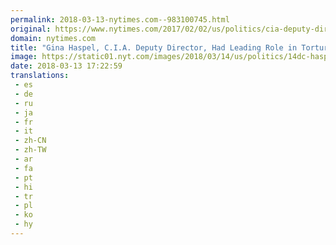 ```yaml
---
permalink: 2018-03-13-nytimes.com--983100745.html
original: https://www.nytimes.com/2017/02/02/us/politics/cia-deputy-director-gina-haspel-torture-thailand.html?partner=rss&amp;emc=rss
domain: nytimes.com
title: "Gina Haspel, C.I.A. Deputy Director, Had Leading Role in Torture"
image: https://static01.nyt.com/images/2018/03/14/us/politics/14dc-haspel/14dc-haspel-mediumThreeByTwo440.jpg
date: 2018-03-13 17:22:59
translations: 
 - es
 - de
 - ru
 - ja
 - fr
 - it
 - zh-CN
 - zh-TW
 - ar
 - fa
 - pt
 - hi
 - tr
 - pl
 - ko
 - hy
---
```


